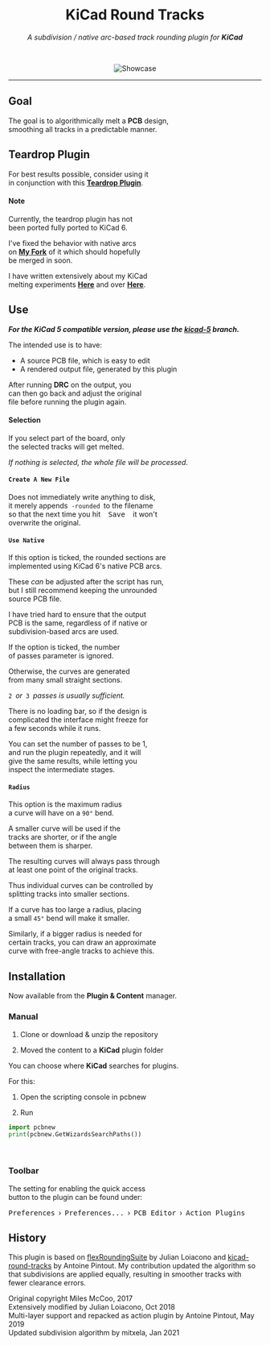 
<div align = center>

# KiCad Round Tracks

*A subdivision / native arc-based track rounding plugin for* ***KiCad***

<br>

![Showcase]

---

</div>

## Goal

The goal is to algorithmically melt a **PCB** design, <br>
smoothing all tracks in a predictable manner. 

## Teardrop Plugin

For best results possible, consider using it<br>
in conjunction with this **[Teardrop Plugin]**.

#### Note

Currently, the teardrop plugin has not <br>
been ported fully ported to KiCad 6.

I've fixed the behavior with native arcs <br>
on **[My Fork][Mitxela Teardrop]** of it which should hopefully <br>
be merged in soon.

I have written extensively about my KiCad <br>
melting experiments **[Here][Melting A]** and over **[Here][Melting B]**.

## Use

***For the KiCad 5 compatible version, please use the [kicad-5] branch.***

The intended use is to have:

- A source PCB file, which is easy to edit
- A rendered output file, generated by this plugin

After running **DRC** on the output, you <br>
can then go back and adjust the original <br>
file before running the plugin again.

#### Selection

If you select part of the board, only <br>
the selected tracks will get melted.

*If nothing is selected, the whole file will be processed.*

#### `Create A New File`

Does not immediately write anything to disk, <br>
it merely appends `-rounded` to the filename <br>
so that the next time you hit <kbd> Save </kbd> it won't <br>
overwrite the original.

#### `Use Native`

If this option is ticked, the rounded sections are <br>
implemented using KiCad 6's native PCB arcs.

These _can_ be adjusted after the script has run, <br>
but I still recommend keeping the unrounded <br>
source PCB file.

I have tried hard to ensure that the output <br>
PCB is the same, regardless of if native or <br>
subdivision-based arcs are used.

If the option is ticked, the number <br>
of passes parameter is ignored.

Otherwise, the curves are generated<br>
from many small straight sections.

`2` *or* `3` *passes is usually sufficient.*

There is no loading bar, so if the design is <br>
complicated the interface might freeze for <br>
a few seconds while it runs.

You can set the number of passes to be 1, <br>
and run the plugin repeatedly, and it will <br>
give the same results, while letting you <br>
inspect the intermediate stages.


#### `Radius`

This option is the maximum radius <br>
a curve will have on a `90°` bend.

A smaller curve will be used if the <br>
tracks are shorter, or if the angle <br>
between them is sharper.

The resulting curves will always pass through <br>
at least one point of the original tracks.

Thus individual curves can be controlled by <br>
splitting tracks into smaller sections.

If a curve has too large a radius, placing <br>
a small `45°` bend will make it smaller.

Similarly, if a bigger radius is needed for <br>
certain tracks, you can draw an approximate <br>
curve with free-angle tracks to achieve this.

## Installation

Now available from the **Plugin & Content** manager.

### Manual

1. Clone or download & unzip the repository

2. Moved the content to a **KiCad** plugin folder

  You can choose where **KiCad** searches for plugins.
  
  For this:
  
  1. Open the scripting console in pcbnew
  
  2. Run
  
  ```python
  import pcbnew
  print(pcbnew.GetWizardsSearchPaths())
  ```

<br>

### Toolbar

The setting for enabling the quick access <br>
button to the plugin can be found under:

<kbd>Preferences</kbd> › <kbd>Preferences...</kbd> › <kbd>PCB Editor</kbd> › <kbd>Action Plugins</kbd>

## History
This plugin is based on [flexRoundingSuite] by Julian Loiacono and [kicad-round-tracks][KiCad Round Tracks] by Antoine Pintout. My contribution updated the algorithm so that subdivisions are applied equally, resulting in smoother tracks with fewer clearance errors.

Original copyright Miles McCoo, 2017  
Extensively modified by Julian Loiacono, Oct 2018  
Multi-layer support and repacked as action plugin by Antoine Pintout, May 2019  
Updated subdivision algorithm by mitxela, Jan 2021  


<!----------------------------------------------------------------------------->

[Showcase]: https://mitxela.com/img/uploads/sw/kicad/example.png

[Mitxela Teardrop]: https://github.com/mitxela/kicad-teardrops/tree/mitxela/V6.0
[Teardrop Plugin]: https://github.com/NilujePerchut/kicad_scripts

[Melting B]: https://mitxela.com/projects/melting_kicad_2
[Melting A]: https://mitxela.com/projects/melting_kicad

[FlexRoundingSuite]: https://github.com/jcloiacon/flexRoundingSuite
[KiCad Round Tracks]: https://github.com/stimulu/kicad-round-tracks

[kicad-5]: https://github.com/mitxela/kicad-round-tracks/tree/kicad-5
